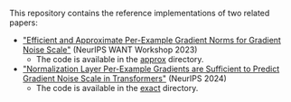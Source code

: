 This repository contains the reference implementations of two related papers:

- ["Efficient and Approximate Per-Example Gradient Norms for Gradient Noise Scale"][approxpaper] (NeurIPS WANT Workshop 2023)
    - The code is available in the [approx][] directory.
- ["Normalization Layer Per-Example Gradients are Sufficient to Predict Gradient Noise Scale in Transformers"][exactpaper] (NeurIPS 2024)
    - The code is available in the [exact][] directory.

[approxpaper]: https://openreview.net/forum?id=xINTMAvPQA
[exactpaper]: https://neurips.cc/virtual/2024/poster/95128
[approx]: https://github.com/CerebrasResearch/nanoGNS/tree/main/approx
[exact]: https://github.com/CerebrasResearch/nanoGNS/tree/main/exact
